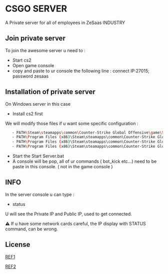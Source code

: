 
# CSGO SERVER

A Private server for all of employees in ZeSaas INDUSTRY


## Join private server

To join the awesome server u need to : 

- Start cs2
- Open game console
- copy and paste to ur console the following line : connect IP:27015; password zesaas


## Installation of private server

On Windows server in this case

- Install cs2 first

We will modify those files if u want some specific configuration : 
```bash
   - PATH\Steam\steamapps\common\Counter-Strike Global Offensive\game\Start Server.bat
   - PATH\Program Files (x86)\Steam\steamapps\common\Counter-Strike Global Offensive\game\csgo\cfg\serverconfig.cfg
   - PATH\Program Files (x86)\Steam\steamapps\common\Counter-Strike Global Offensive\game\csgo\cfg\gamemodes_server.txt
   - PATH\Program Files (x86)\Steam\steamapps\common\Counter-Strike Global Offensive\game\csgo_mods ( useless dans notre cas pour le moment )
```
- Start the Start Server.bat
- A console will be pop, all of ur commands ( bot_kick etc...) need to be paste in this console. ( not in the game console )

## INFO

In the server console u can type : 

- status

U will see the Private IP and Public IP, used to get connected.


:warning: If u have some network cards careful, the IP display with STATUS command, can be wrong.

## License

[REF1](https://www.gamerconfig.eu/config/counter-strike-global-offensive/csgo+server+config,3509/)

[REF2](https://pingperfect.com/index.php/knowledgebase/615/Counter-Strike--CSGO--Server-Configuration.html/)
